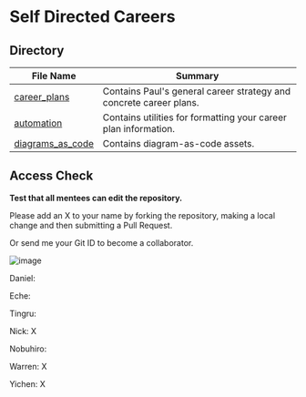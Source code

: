# Self Directed Careers
## Directory
| File Name            | Summary                 |
|----------------------|-------------------------|
| [career_plans](career_plans.md)      | Contains Paul's general career strategy and concrete career plans.   |
| [automation](automation.md)        | Contains utilities for formatting your career plan information.   |
| [diagrams_as_code](diagrams_as_code.md)  | Contains diagram-as-code assets.  |

## Access Check
**Test that all mentees can edit the repository.**

Please add an X to your name by forking the repository, making a local change and then submitting a Pull Request.

Or send me your Git ID to become a collaborator.

![image](https://github.com/WarrenTheRabbit/SelfDirectedCareers/assets/37808734/c68a6cb4-f5cc-4277-989e-a3ac22f88f6c)

Daniel:

Eche:

Tingru:

Nick: X

Nobuhiro:

Warren: X

Yichen: X

